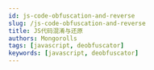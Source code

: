```yaml
---
id: js-code-obfuscation-and-reverse
slug: /js-code-obfuscation-and-reverse
title: JS代码混淆与还原
authors: Mongorolls
tags: [javascript, deobfuscator]
keywords: [javascript, deobfuscator]
---
```


<!-- truncate -->
